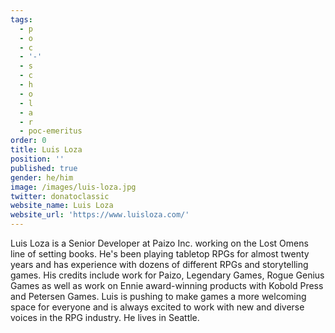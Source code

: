 ```yaml
---
tags:
  - p
  - o
  - c
  - '-'
  - s
  - c
  - h
  - o
  - l
  - a
  - r
  - poc-emeritus
order: 0
title: Luis Loza
position: ''
published: true
gender: he/him
image: /images/luis-loza.jpg
twitter: donatoclassic
website_name: Luis Loza
website_url: 'https://www.luisloza.com/'
---
```


Luis Loza is a Senior Developer at Paizo Inc. working on the Lost Omens line of setting books. He's been playing tabletop RPGs for almost twenty years and has experience with dozens of different RPGs and storytelling games. His credits include work for Paizo, Legendary Games, Rogue Genius Games as well as work on Ennie award-winning products with Kobold Press and Petersen Games. Luis is pushing to make games a more welcoming space for everyone and is always excited to work with new and diverse voices in the RPG industry. He lives in Seattle.
